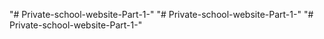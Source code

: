 "# Private-school-website-Part-1-" 
"# Private-school-website-Part-1-" 
"# Private-school-website-Part-1-" 
